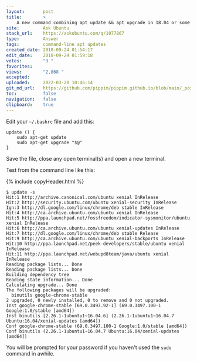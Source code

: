 ```yaml
---
layout:       post
title:        >
    A new command combining apt update && apt upgrade in 18.04 or some later beta?
site:         Ask Ubuntu
stack_url:    https://askubuntu.com/q/1077867
type:         Answer
tags:         command-line apt updates
created_date: 2018-09-24 01:54:17
edit_date:    2018-09-24 01:59:18
votes:        "3 "
favorites:    
views:        "2,868 "
accepted:     
uploaded:     2022-03-20 10:46:14
git_md_url:   https://github.com/pippim/pippim.github.io/blob/main/_posts/2018/2018-09-24-A-new-command-combining-apt-update-__-apt-upgrade-in-18.04-or-some-later-beta_.md
toc:          false
navigation:   false
clipboard:    true
---
```


Edit your `~/.bashrc` file and add this:

``` 
update () {
    sudo apt-get update
    sudo apt-get upgrade "$@"
}
```

Save the file, close any open terminal(s) and open a new terminal.

Test from the command line like this:

{% include copyHeader.html %}
``` 
$ update -s
Hit:1 http://archive.canonical.com/ubuntu xenial InRelease
Hit:2 http://security.ubuntu.com/ubuntu xenial-security InRelease                          
Ign:3 http://dl.google.com/linux/chrome/deb stable InRelease                               
Hit:4 http://ca.archive.ubuntu.com/ubuntu xenial InRelease                                 
Hit:5 http://ppa.launchpad.net/fossfreedom/indicator-sysmonitor/ubuntu xenial InRelease    
Hit:6 http://ca.archive.ubuntu.com/ubuntu xenial-updates InRelease                         
Hit:7 http://dl.google.com/linux/chrome/deb stable Release                                 
Hit:9 http://ca.archive.ubuntu.com/ubuntu xenial-backports InRelease                       
Hit:10 http://ppa.launchpad.net/peek-developers/stable/ubuntu xenial InRelease
Hit:11 http://ppa.launchpad.net/webupd8team/java/ubuntu xenial InRelease       
Reading package lists... Done                      
Reading package lists... Done
Building dependency tree       
Reading state information... Done
Calculating upgrade... Done
The following packages will be upgraded:
  binutils google-chrome-stable
2 upgraded, 0 newly installed, 0 to remove and 0 not upgraded.
Inst google-chrome-stable [69.0.3497.92-1] (69.0.3497.100-1 Google:1.0/stable [amd64])
Inst binutils [2.26.1-1ubuntu1~16.04.6] (2.26.1-1ubuntu1~16.04.7 Ubuntu:16.04/xenial-updates [amd64])
Conf google-chrome-stable (69.0.3497.100-1 Google:1.0/stable [amd64])
Conf binutils (2.26.1-1ubuntu1~16.04.7 Ubuntu:16.04/xenial-updates [amd64])
```

You will be prompted for your password if you haven't used the `sudo` command in awhile.


